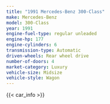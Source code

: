 ```yaml
---
title: "1991 Mercedes-Benz 300-Class"
make: Mercedes-Benz
model: 300-Class
year: 1991
engine-fuel-type: regular unleaded
engine-hp: 177
engine-cylinders: 6
transmission-type: Automatic
driven-wheels: Rear wheel drive
number-of-doors: 4
market-category: Luxury
vehicle-size: Midsize
vehicle-style: Wagon
---
```


{{< car_info >}}
